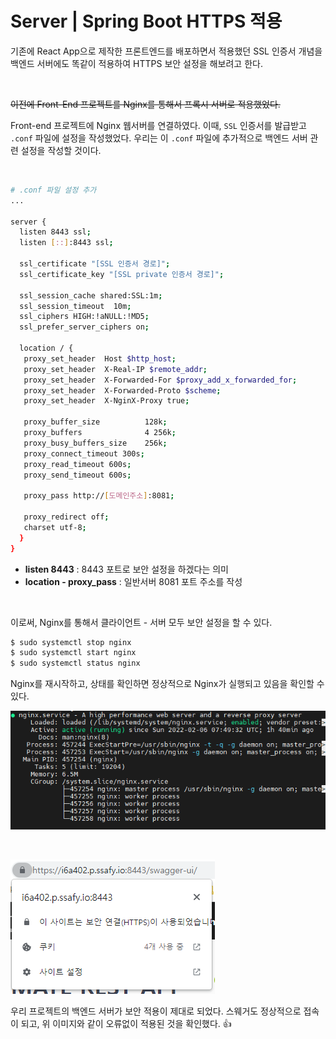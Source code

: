 # Server | Spring Boot HTTPS 적용



기존에 React App으로 제작한 프론트엔드를 배포하면서 적용했던 SSL 인증서 개념을 백엔드 서버에도 똑같이 적용하여 HTTPS 보안 설정을 해보려고 한다.

<br>

~~이전에 Front-End 프로젝트를 Nginx를 통해서 프록시 서버로 적용했었다.~~ 

Front-end 프로젝트에 Nginx 웹서버를 연결하였다. 이때, `SSL` 인증서를 발급받고 `.conf` 파일에 설정을 작성했었다. 우리는 이 `.conf` 파일에 추가적으로 백엔드 서버 관련 설정을 작성할 것이다.

<br>

```bash
# .conf 파일 설정 추가
...

server {
  listen 8443 ssl;
  listen [::]:8443 ssl;

  ssl_certificate "[SSL 인증서 경로]";
  ssl_certificate_key "[SSL private 인증서 경로]";

  ssl_session_cache shared:SSL:1m;
  ssl_session_timeout  10m;
  ssl_ciphers HIGH:!aNULL:!MD5;
  ssl_prefer_server_ciphers on;

  location / {
   proxy_set_header  Host $http_host;
   proxy_set_header  X-Real-IP $remote_addr;
   proxy_set_header  X-Forwarded-For $proxy_add_x_forwarded_for;
   proxy_set_header  X-Forwarded-Proto $scheme;
   proxy_set_header  X-NginX-Proxy true;

   proxy_buffer_size          128k;
   proxy_buffers              4 256k;
   proxy_busy_buffers_size    256k;
   proxy_connect_timeout 300s; 
   proxy_read_timeout 600s; 
   proxy_send_timeout 600s;   

   proxy_pass http://[도메인주소]:8081;

   proxy_redirect off;
   charset utf-8;
  }
}
```

- **listen 8443** : 8443 포트로 보안 설정을 하겠다는 의미
- **location - proxy_pass** : 일반서버 8081 포트 주소를 작성

<br>

이로써, Nginx를 통해서 클라이언트 - 서버 모두 보안 설정을 할 수 있다.

```bash
$ sudo systemctl stop nginx
$ sudo systemctl start nginx
$ sudo systemctl status nginx
```

Nginx를 재시작하고, 상태를 확인하면 정상적으로 Nginx가 실행되고 있음을 확인할 수 있다.

![image-20220206183056088](server_back_end_https.assets/image-20220206183056088.png)

<br>

![image-20220206183135588](server_back_end_https.assets/image-20220206183135588.png)

우리 프로젝트의 백엔드 서버가 보안 적용이 제대로 되었다. 스웨거도 정상적으로 접속이 되고, 위 이미지와 같이 오류없이 적용된 것을 확인했다. 👍